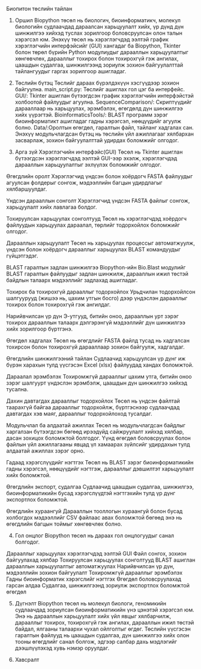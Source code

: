 Биопитон төслийн тайлан
1. Оршил
Biopython төсөл нь биологич, биоинформатикч, молекул биологийн судлаачдад дараалсан харьцуулалт хийх, үр дүнд дүн шинжилгээ хийхэд туслах зорилгоор боловсруулсан олон талын хэрэгсэл юм. Энэхүү төсөл нь хэрэглэгчдэд ээлтэй график хэрэглэгчийн интерфэйсийг (GUI) хангадаг ба Biopython, Tkinter болон төрөл бүрийн Python модулиудыг дарааллын харьцуулалтыг хөнгөвчлөх, дарааллыг тохирох болон тохирохгүй гэж ангилах, цаашдын судалгаа, шинжилгээнд зориулж зохион байгуулалттай тайлангуудыг гаргах зорилгоор ашигладаг. 

2. Төслийн бүтэц
Төслийг дараах бүрэлдэхүүн хэсгүүдээр зохион байгуулна.
main_script.py: Төслийг ашиглах гол цэг ба интерфейс.
GUI/: Tkinter ашиглан бүтээгдсэн график хэрэглэгчийн интерфэйстэй холбоотой файлуудыг агуулна.
SequenceComparison/: Скриптүүдийг дарааллаар нь харьцуулах, эрэмбэлэх, өгөгдөлд дүн шинжилгээ хийх үүрэгтэй.
BioinformaticsTools/: BLAST программ зэрэг биоинформатикт ашигладаг гадны хэрэгсэл, нөөцүүдийг агуулж болно.
Data/:Оролтын өгөгдөл, гаралтын файл, тайланг хадгалах сан.
Энэхүү модульчлагдсан бүтэц нь төслийн үйл ажиллагааг хялбархан засварлаж, зохион байгуулалттай удирдах боломжийг олгодог.

3. Арга зүй
Хэрэглэгчийн интерфэйс(GUI)
Төсөл нь Tkinter ашиглан бүтээгдсэн хэрэглэгчдэд ээлтэй GUI-ээр эхэлж, хэрэглэгчдэд дарааллын харьцуулалтыг эхлүүлэх боломжийг олгодог.

Өгөгдлийн оролт
Хэрэглэгчид үндсэн болон хоёрдогч FASTA файлуудыг агуулсан фолдерыг сонгож, мэдээллийн багцын удирдлагыг хялбаршуулдаг.

Үндсэн дарааллын сонголт
Хэрэглэгчид үндсэн FASTA файлыг сонгож, харьцуулалт хийх лавлагаа болдог.

Тохируулсан харьцуулах сонголтууд
Төсөл нь хэрэглэгчдэд хоёрдогч файлуудын харьцуулах дараалал, төрлийг тодорхойлох боломжийг олгодог.

Дарааллын харьцуулалт
Төсөл нь харьцуулах процессыг автоматжуулж, үндсэн болон хоёрдогч дарааллыг харьцуулах BLAST командуудыг гүйцэтгэдэг.

BLAST гаралтын задлан шинжилгээ
Biopython-ийн Bio.Blast модулийг BLAST гаралтын файлуудыг задлан шинжилж, дарааллын ижил төстэй байдлын талаарх мэдээллийг задлахад ашигладаг.

Тохирох ба тохирохгүй дарааллыг тодорхойлох
Урьдчилан тодорхойлсон шалгуурууд (жишээ нь, цахим утгын босго) дээр үндэслэн дарааллыг тохирох болон тохирохгүй гэж ангилдаг.

Нарийвчилсан үр дүн
Э-утгууд, битийн оноо, дарааллын урт зэрэг тохирох дарааллын талаарх дэлгэрэнгүй мэдээллийг дүн шинжилгээ хийх зорилгоор бүртгэнэ.

Өгөгдөл хадгалах
Төсөл нь өгөгдлийг FASTA файлд тусад нь хадгалсан тохирсон болон тохирохгүй дарааллаар зохион байгуулж, хадгалдаг.

Өгөгдлийн шинжилгээний тайлан
Судлаачид харьцуулсан үр дүнг иж бүрэн харахын тулд үүсгэсэн Excel (xlsx) файлуудад хандах боломжтой.

Дараалал эрэмбэлэх
Тохиромжгүй дарааллыг цахим утга, битийн оноо зэрэг шалгуурт үндэслэн эрэмбэлж, цаашдын дүн шинжилгээ хийхэд тусална.

Дахин давтагдах дарааллыг тодорхойлох
Төсөл нь үндсэн файлтай таарахгүй байгаа дарааллыг тодорхойлж, бүртгэснээр судлаачдад давтагдах хэв маяг, дарааллыг тодорхойлоход тусалдаг.

Модульчлал ба алдаатай ажиллах
Төсөл нь модульчлагдсан байдлыг харгалзан бүтээгдсэн бөгөөд ирээдүйд сайжруулалт хийхэд хялбар, дасан зохицох боломжтой болгодог. Үүнд өгөгдөл боловсруулах болон файлын үйл ажиллагааны явцад үл хамаарах зүйлсийг удирдахын тулд алдаатай ажиллах зэрэг орно.

Гадаад хэрэгслүүдийг нэгтгэх
Төсөл нь BLAST зэрэг биоинформатикийн гадны хэрэгсэл, нөөцүүдийг нэгтгэж, дарааллыг дэвшилтэт харьцуулалт хийх боломжтой.

Өгөгдлийн экспорт, судалгаа
Судлаачид цаашдын судалгаа, шинжилгээ, биоинформатикийн бусад хэрэгслүүдтэй нэгтгэхийн тулд үр дүнг экспортлох боломжтой.

Өгөгдлийн хураангуй
Дарааллын тооллогын хураангуй болон бусад холбогдох мэдээллийг CSV файлаас авах боломжтой бөгөөд энэ нь өгөгдлийн багцын тоймыг хөнгөвчлөх болно.

4. Гол онцлог
Biopython төсөл нь дараах гол онцлогуудыг санал болгодог.

Дарааллыг харьцуулах хэрэглэгчдэд ээлтэй GUI
Файл сонгох, зохион байгуулахад хялбар
Тохируулсан харьцуулах сонголтууд
BLAST ашиглан дарааллын харьцуулалтыг автоматжуулах
Нарийвчилсан үр дүн, мэдээллийн зохион байгуулалт
Тохиромжгүй дарааллыг эрэмбэлэх
Гадны биоинформатик хэрэгслийг нэгтгэх
Өгөгдөл боловсруулахад гарсан алдаа
Судалгаа, шинжилгээнд зориулж экспортлох боломжтой өгөгдөл

5. Дүгнэлт
Biopython төсөл нь молекул биологи, геномикийн судлаачдад зориулсан биоинформатикийн үнэ цэнэтэй хэрэгсэл юм. Энэ нь дарааллын харьцуулалт хийх үйл явцыг хялбарчилж, дарааллыг тохирох, тохирохгүй гэж ангилах, дарааллын ижил төстэй байдал, ялгааны талаархи чухал ойлголтыг өгдөг. Төслийн үүсгэсэн гаралтын файлууд нь цаашдын судалгаа, дүн шинжилгээ хийх олон тооны өгөгдлийг санал болгож, эдгээр салбар дахь мэдлэгийг дээшлүүлэхэд хувь нэмэр оруулдаг.

6. Хавсралт


